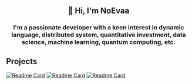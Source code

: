 <h2 align="center">👋 Hi, I'm NoEvaa</h2>

<h3 align="center">I'm a passionate developer with a keen interest in dynamic language, distributed system, quantitative investment, data science, machine learning, quantum computing, etc.</h3>

## Projects

[![Readme Card](https://github-readme-stats.vercel.app/api/pin/?username=anuraghazra&repo=github-readme-stats)](https://github.com/NoEvaa/Aystl)
[![Readme Card](https://github-readme-stats.vercel.app/api/pin/?username=anuraghazra&repo=github-readme-stats)](https://github.com/NoEvaa/AyMemMapping)
[![Readme Card](https://github-readme-stats.vercel.app/api/pin/?username=anuraghazra&repo=github-readme-stats)](https://github.com/NoEvaa/AyTest-Mini)


